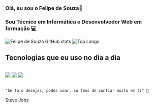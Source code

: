 ### Olá, eu sou o Felipe de Souza👋

### Sou Técnico em Informática e Desenvolvedor Web em formação 💻
![Felipe de Souza GitHub stats](https://github-readme-stats.vercel.app/api?username=felipesouzafer&show_icons=true&theme=dark)
![Top Langs](https://github-readme-stats.vercel.app/api/top-langs/?username=felipesouzafer&show_icons=true&theme=dark)


## Tecnologias que eu uso no dia a dia 

<div style="display: inline_block"><br/>
 <img  src="https://img.shields.io/badge/HTML5-E34F26?style=for-the-badge&logo=html5&logoColor=white"/>
 <img src="https://img.shields.io/badge/CSS3-1572B6?style=for-the-badge&logo=css3&logoColor=white"/>
 <img src="https://img.shields.io/badge/JavaScript-323330?style=for-the-badge&logo=javascript&logoColor=F7DF1E">
</div><br/>


    "Se tu o desejas, podes voar, só tens de confiar muito em ti" 🚀
Steve Jobs 


